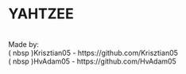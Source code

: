 # YAHTZEE
<br>
Made by: <br>
( nbsp )Krisztian05 - https://github.com/Krisztian05 <br>
( nbsp )HvAdam05 - https://github.com/HvAdam05
